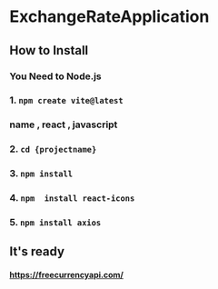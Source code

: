 # ExchangeRateApplication

## How to Install

### You Need to Node.js

### 1. ``npm create vite@latest`` 
### name ,  react , javascript

### 2. `cd {projectname}`

### 3. `npm install`

### 4. `npm  install react-icons`

### 5. `npm install axios `

## It's ready

#### https://freecurrencyapi.com/
